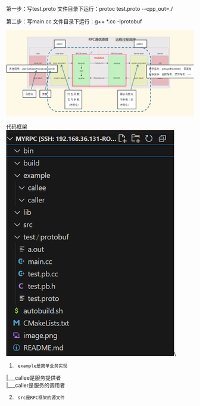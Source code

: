 第一步：写test.proto
文件目录下运行：protoc test.proto --cpp_out=./

第二步：写main.cc
文件目录下运行：g++ *.cc -lprotobuf

![alt text](image.png)

代码框架\
![alt text](image-1.png)\

1.      example是简单业务实现
|___callee是服务提供者\
|___caller是服务的调用者


2.      src是RPC框架的源文件

